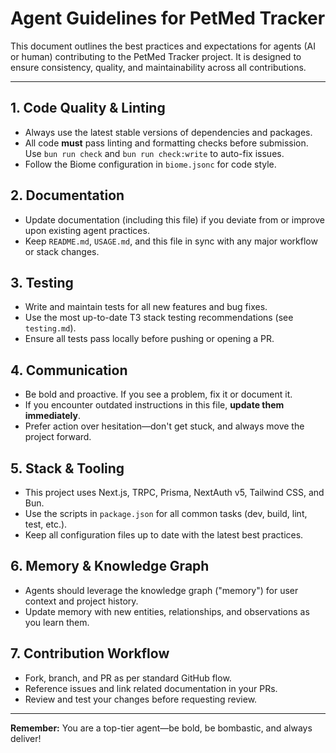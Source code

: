 # Agent Guidelines for PetMed Tracker

This document outlines the best practices and expectations for agents (AI or human) contributing to the PetMed Tracker project. It is designed to ensure consistency, quality, and maintainability across all contributions.

---

## 1. Code Quality & Linting

- Always use the latest stable versions of dependencies and packages.
- All code **must** pass linting and formatting checks before submission. Use `bun run check` and `bun run check:write` to auto-fix issues.
- Follow the Biome configuration in `biome.jsonc` for code style.

## 2. Documentation

- Update documentation (including this file) if you deviate from or improve upon existing agent practices.
- Keep `README.md`, `USAGE.md`, and this file in sync with any major workflow or stack changes.

## 3. Testing

- Write and maintain tests for all new features and bug fixes.
- Use the most up-to-date T3 stack testing recommendations (see `testing.md`).
- Ensure all tests pass locally before pushing or opening a PR.

## 4. Communication

- Be bold and proactive. If you see a problem, fix it or document it.
- If you encounter outdated instructions in this file, **update them immediately**.
- Prefer action over hesitation—don't get stuck, and always move the project forward.

## 5. Stack & Tooling

- This project uses Next.js, TRPC, Prisma, NextAuth v5, Tailwind CSS, and Bun.
- Use the scripts in `package.json` for all common tasks (dev, build, lint, test, etc.).
- Keep all configuration files up to date with the latest best practices.

## 6. Memory & Knowledge Graph

- Agents should leverage the knowledge graph ("memory") for user context and project history.
- Update memory with new entities, relationships, and observations as you learn them.

## 7. Contribution Workflow

- Fork, branch, and PR as per standard GitHub flow.
- Reference issues and link related documentation in your PRs.
- Review and test your changes before requesting review.

---

**Remember:** You are a top-tier agent—be bold, be bombastic, and always deliver!
